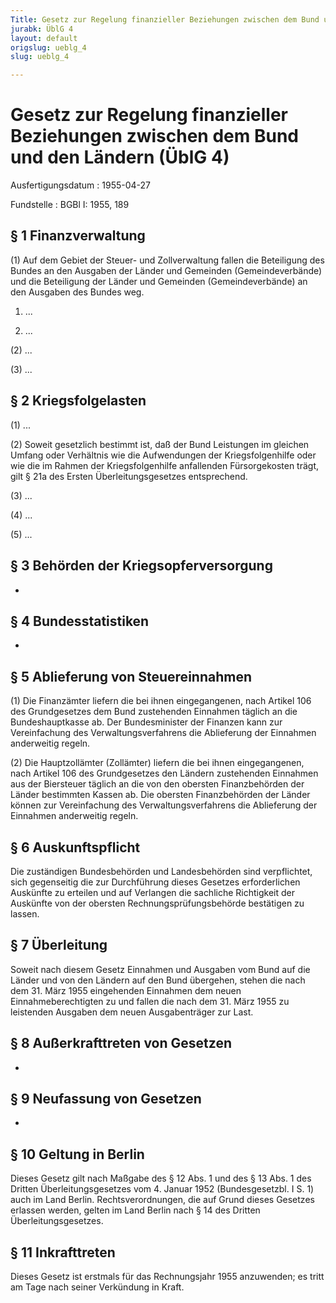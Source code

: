 ```yaml
---
Title: Gesetz zur Regelung finanzieller Beziehungen zwischen dem Bund und den Ländern
jurabk: ÜblG 4
layout: default
origslug: ueblg_4
slug: ueblg_4

---
```


# Gesetz zur Regelung finanzieller Beziehungen zwischen dem Bund und den Ländern (ÜblG 4)

Ausfertigungsdatum
:   1955-04-27

Fundstelle
:   BGBl I: 1955, 189



## § 1 Finanzverwaltung

(1) Auf dem Gebiet der Steuer- und Zollverwaltung fallen die
Beteiligung des Bundes an den Ausgaben der Länder und Gemeinden
(Gemeindeverbände) und die Beteiligung der Länder und Gemeinden
(Gemeindeverbände) an den Ausgaben des Bundes weg.

1.  ...


2.  ...




(2) ...

(3) ...


## § 2 Kriegsfolgelasten

(1) ...

(2) Soweit gesetzlich bestimmt ist, daß der Bund Leistungen im
gleichen Umfang oder Verhältnis wie die Aufwendungen der
Kriegsfolgenhilfe oder wie die im Rahmen der Kriegsfolgenhilfe
anfallenden Fürsorgekosten trägt, gilt § 21a des Ersten
Überleitungsgesetzes entsprechend.

(3) ...

(4) ...

(5) ...


## § 3 Behörden der Kriegsopferversorgung

-


## § 4 Bundesstatistiken

-


## § 5 Ablieferung von Steuereinnahmen

(1) Die Finanzämter liefern die bei ihnen eingegangenen, nach Artikel
106 des Grundgesetzes dem Bund zustehenden Einnahmen täglich an die
Bundeshauptkasse ab. Der Bundesminister der Finanzen kann zur
Vereinfachung des Verwaltungsverfahrens die Ablieferung der Einnahmen
anderweitig regeln.

(2) Die Hauptzollämter (Zollämter) liefern die bei ihnen
eingegangenen, nach Artikel 106 des Grundgesetzes den Ländern
zustehenden Einnahmen aus der Biersteuer täglich an die von den
obersten Finanzbehörden der Länder bestimmten Kassen ab. Die obersten
Finanzbehörden der Länder können zur Vereinfachung des
Verwaltungsverfahrens die Ablieferung der Einnahmen anderweitig
regeln.


## § 6 Auskunftspflicht

Die zuständigen Bundesbehörden und Landesbehörden sind verpflichtet,
sich gegenseitig die zur Durchführung dieses Gesetzes erforderlichen
Auskünfte zu erteilen und auf Verlangen die sachliche Richtigkeit der
Auskünfte von der obersten Rechnungsprüfungsbehörde bestätigen zu
lassen.


## § 7 Überleitung

Soweit nach diesem Gesetz Einnahmen und Ausgaben vom Bund auf die
Länder und von den Ländern auf den Bund übergehen, stehen die nach dem
31\. März 1955 eingehenden Einnahmen dem neuen Einnahmeberechtigten zu
und fallen die nach dem 31. März 1955 zu leistenden Ausgaben dem neuen
Ausgabenträger zur Last.


## § 8 Außerkrafttreten von Gesetzen

-


## § 9 Neufassung von Gesetzen

-


## § 10 Geltung in Berlin

Dieses Gesetz gilt nach Maßgabe des § 12 Abs. 1 und des § 13 Abs. 1
des Dritten Überleitungsgesetzes vom 4. Januar 1952 (Bundesgesetzbl. I
S. 1) auch im Land Berlin. Rechtsverordnungen, die auf Grund dieses
Gesetzes erlassen werden, gelten im Land Berlin nach § 14 des Dritten
Überleitungsgesetzes.


## § 11 Inkrafttreten

Dieses Gesetz ist erstmals für das Rechnungsjahr 1955 anzuwenden; es
tritt am Tage nach seiner Verkündung in Kraft.

